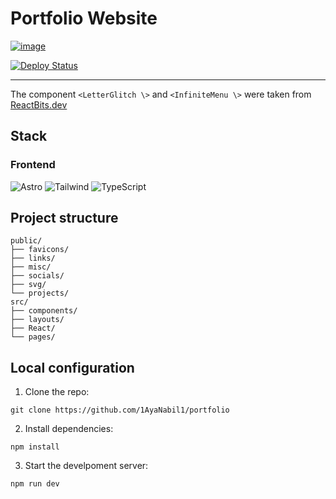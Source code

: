 # Portfolio Website

[![image](https://github.com/user-attachments/assets/)](http://arpy8.com/)

[![Deploy Status](https://img.shields.io/badge/Visit-Site-black?style=flat&logo=vercel)](https://www.arpy8.com/)

---

The component `<LetterGlitch \>` and `<InfiniteMenu \>` were taken from [ReactBits.dev](https://www.reactbits.dev/)

## **Stack** 
### **Frontend**  
![Astro](https://img.shields.io/badge/Astro-FF5D01?logo=astro&logoColor=white)
![Tailwind](https://img.shields.io/badge/Tailwind_CSS-38B2AC?logo=tailwind-css&logoColor=white)
![TypeScript](https://img.shields.io/badge/TypeScript-3178C6?logo=typescript&logoColor=white)

## **Project structure**
```
public/
├── favicons/
├── links/
├── misc/
├── socials/
├── svg/
└── projects/
src/
├── components/
├── layouts/
├── React/
└── pages/
```

## **Local configuration**
1. Clone the repo:
```
git clone https://github.com/1AyaNabil1/portfolio
```
2. Install dependencies:
```
npm install
```
3. Start the develpoment server:
```
npm run dev
```
